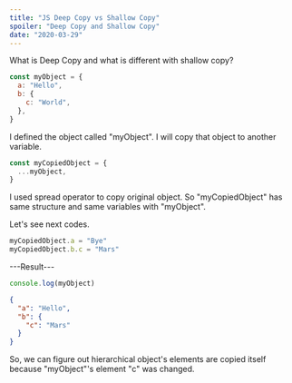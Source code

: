 ```yaml
---
title: "JS Deep Copy vs Shallow Copy"
spoiler: "Deep Copy and Shallow Copy"
date: "2020-03-29"
---
```


What is Deep Copy and what is different with shallow copy?

```js
const myObject = {
  a: "Hello",
  b: {
    c: "World",
  },
}
```

I defined the object called "myObject".
I will copy that object to another variable.

```js
const myCopiedObject = {
  ...myObject,
}
```

I used spread operator to copy original object.
So "myCopiedObject" has same structure and same variables with "myObject".

Let's see next codes.

```js
myCopiedObject.a = "Bye"
myCopiedObject.b.c = "Mars"
```

---Result---

```js
console.log(myObject)
```

```json
{
  "a": "Hello",
  "b": {
    "c": "Mars"
  }
}
```

So, we can figure out hierarchical object's elements are copied itself because "myObject"'s element "c" was changed.
